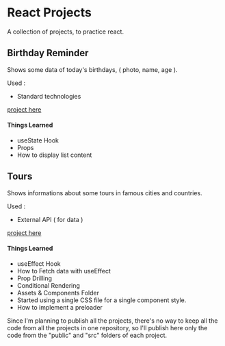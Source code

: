 # React Projects

A collection of projects, to practice react.

## Birthday Reminder

Shows some data of today's birthdays, ( photo, name, age ).

Used : <br>
  - Standard technologies

[project here](https://react-project-1-birthday.netlify.app/)

#### Things Learned

- useState Hook
- Props
- How to display list content

## Tours

Shows informations about some tours in famous cities and countries.

Used : <br>
  - External API ( for data )

[project here](https://react-tours-2.netlify.app/)

#### Things Learned

- useEffect Hook
- How to Fetch data with useEffect
- Prop Drilling
- Conditional Rendering
- Assets & Components Folder
- Started using a single CSS file for a single component style. 
- How to implement a preloader

Since I'm planning to publish all the projects, there's no way to keep all the code from all the projects in one repository, so I'll publish here only the code from the "public" and "src" folders of each project.
